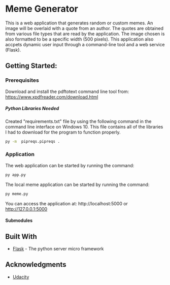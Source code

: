 # Meme Generator

This is a web application that generates random or custom memes. An image will be overlaid with a quote from an author. The quotes are obtained from various file types that are read by the application. The image chosen is also formatted to be a specific width (500 pixels). This application also accpets dynamic user input through a command-line tool and a web service (Flask).

## Getting Started:

### Prerequisites

Download and install the pdftotext command line tool from: https://www.xpdfreader.com/download.html

##### Python Libraries Needed
Created "requirements.txt" file by using the following command in the command line interface on Windows 10. This file contains all of the libraries I had to download for the program to function properly.

```bash
py -m  pipreqs.pipreqs .
```

### Application

The web application can be started by running the command:
```bash
py app.py
```

The local meme application can be started by running the command:
```bash
py meme.py
```

You can access the application at: http://localhost:5000 or http://127.0.0.1:5000

#### Submodules



## Built With

* [Flask](http://flask.pocoo.org/) - The python server micro framework

## Acknowledgments

* [Udacity](https://www.udacity.com/)
